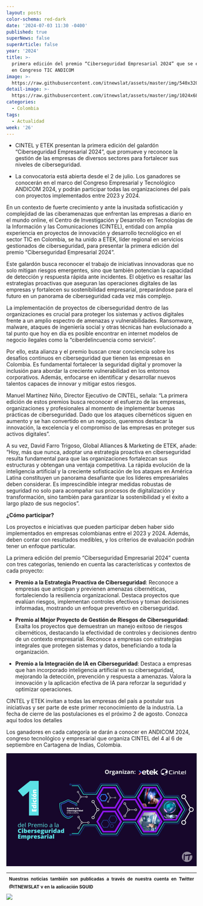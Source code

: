 ```yaml
---
layout: posts
color-schema: red-dark
date: '2024-07-03 11:30 -0400'
published: true
superNews: false
superArticle: false
year: '2024'
title: >-
  primera edición del premio “Ciberseguridad Empresarial 2024” que se entregará
  en Congreso TIC ANDICOM
image: >-
  https://raw.githubusercontent.com/itnewslat/assets/master/img/540x320/PremioCINTEL-p.jpg
detail-image: >-
  https://raw.githubusercontent.com/itnewslat/assets/master/img/1024x680/PremioCINTEL-g.jpg
categories:
  - Colombia
tags:
  - Actualidad
week: '26'
---
```


- CINTEL y ETEK presentan la primera edición del galardón “Ciberseguridad Empresarial 2024”, que promueve y reconoce la gestión de las empresas de diversos sectores para fortalecer sus niveles de ciberseguridad.

- La convocatoria está abierta desde el 2 de julio. Los ganadores se conocerán en el marco del Congreso Empresarial y Tecnológico ANDICOM 2024, y podrán participar todas las organizaciones del país con proyectos implementados entre 2023 y 2024.

En un contexto de fuerte crecimiento y ante la inusitada sofisticación y complejidad de las ciberamenazas que enfrentan las empresas a diario en el mundo online, el Centro de Investigación y Desarrollo en Tecnologías de la Información y las Comunicaciones (CINTEL), entidad con amplia experiencia en proyectos de innovación y desarrollo tecnológico en el sector TIC en Colombia, se ha unido a ETEK, líder regional en servicios gestionados de ciberseguridad, para presentar la primera edición del premio “Ciberseguridad Empresarial 2024”.

Este galardón busca reconocer el trabajo de iniciativas innovadoras que no solo mitigan riesgos emergentes, sino que también potencian la capacidad de detección y respuesta rápida ante incidentes. El objetivo es resaltar las estrategias proactivas que aseguran las operaciones digitales de las empresas y fortalecen su sostenibilidad empresarial, preparándose para el futuro en un panorama de ciberseguridad cada vez más complejo.

La implementación de proyectos de ciberseguridad dentro de las organizaciones es crucial para proteger los sistemas y activos digitales frente a un amplio espectro de amenazas y vulnerabilidades. Ransomware, malware, ataques de ingeniería social y otras técnicas han evolucionado a tal punto que hoy en día es posible encontrar en internet modelos de negocio ilegales como la “ciberdelincuencia como servicio”.

Por ello, esta alianza y el premio buscan crear conciencia sobre los desafíos continuos en ciberseguridad que tienen las empresas en Colombia. Es fundamental fortalecer la seguridad digital y promover la inclusión para abordar la creciente vulnerabilidad en los entornos corporativos. Además, enfocarse en identificar y desarrollar nuevos talentos capaces de innovar y mitigar estos riesgos.

Manuel Martínez Niño, Director Ejecutivo de CINTEL, señala: “La primera edición de estos premios busca reconocer el esfuerzo de las empresas, organizaciones y profesionales al momento de implementar buenas prácticas de ciberseguridad. Dado que los ataques cibernéticos siguen en aumento y se han convertido en un negocio, queremos destacar la innovación, la excelencia y el compromiso de las empresas en proteger sus activos digitales”.

A su vez, David Farro Trigoso, Global Alliances & Marketing de ETEK, añade: “Hoy, más que nunca, adoptar una estrategia proactiva en ciberseguridad resulta fundamental para que las organizaciones fortalezcan sus estructuras y obtengan una ventaja competitiva. La rápida evolución de la inteligencia artificial y la creciente sofisticación de los ataques en América Latina constituyen un panorama desafiante que los líderes empresariales deben considerar. Es imprescindible integrar medidas robustas de seguridad no solo para acompañar sus procesos de digitalización y transformación, sino también para garantizar la sostenibilidad y el éxito a largo plazo de sus negocios”.

**¿Cómo participar?**

Los proyectos e iniciativas que pueden participar deben haber sido implementados en empresas colombianas entre el 2023 y 2024. Además, deben contar con resultados medibles, y los criterios de evaluación podrán tener un enfoque particular.

La primera edición del premio “Ciberseguridad Empresarial 2024” cuenta con tres categorías, teniendo en cuenta las características y contextos de cada proyecto:

- **Premio a la Estrategia Proactiva de Ciberseguridad**: Reconoce a empresas que anticipan y previenen amenazas cibernéticas, fortaleciendo la resiliencia organizacional. Destaca proyectos que evalúan riesgos, implementan controles efectivos y toman decisiones informadas, mostrando un enfoque preventivo en ciberseguridad.

- **Premio al Mejor Proyecto de Gestión de Riesgos de Ciberseguridad**: Exalta los proyectos que demuestran un manejo exitoso de riesgos cibernéticos, destacando la efectividad de controles y decisiones dentro de un contexto empresarial. Reconoce a empresas con estrategias integrales que protegen sistemas y datos, beneficiando a toda la organización.
 
- **Premio a la Integración de IA en Ciberseguridad**: Destaca a empresas que han incorporado inteligencia artificial en su ciberseguridad, mejorando la detección, prevención y respuesta a amenazas. Valora la innovación y la aplicación efectiva de IA para reforzar la seguridad y optimizar operaciones.


CINTEL y ETEK invitan a todas las empresas del país a postular sus iniciativas y ser parte de este primer reconocimiento de la industria. La fecha de cierre de las postulaciones es el próximo 2 de agosto. Conozca aquí todos los detalles

Los ganadores en cada categoría se darán a conocer en ANDICOM 2024, congreso tecnológico y empresarial que organiza CINTEL del 4 al 6 de septiembre en Cartagena de Indias, Colombia.

![](https://raw.githubusercontent.com/itnewslat/assets/master/img/540x320/PremioCINTEL-p.jpg)

<table style="height: 42px;" width="569">
<tbody>
<tr>
<td style="text-align: justify;"><sub><strong>Nuestras noticias también son publicadas a través de nuestra cuenta en Twitter <a href="https://twitter.com/itnewslat?lang=es">@ITNEWSLAT</a> y en la aplicación <a href="https://squidapp.co/en/">SQUID</a></strong></sub></td>
</tr>
</tbody>
</table>

<img src="https://tracker.metricool.com/c3po.jpg?hash=56f88a41e39ab42c063cc51676587a04"/>